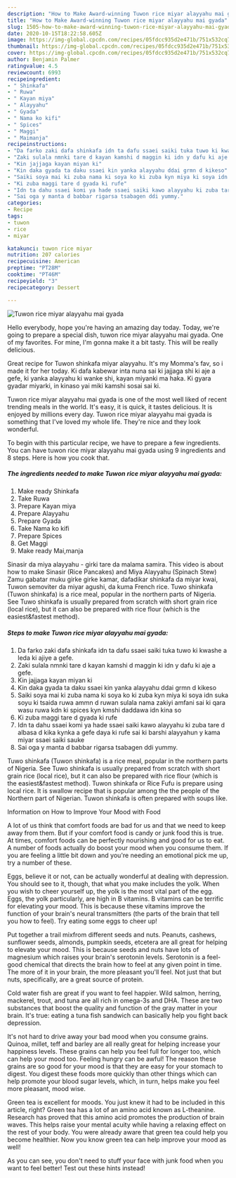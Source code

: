 ```yaml
---
description: "How to Make Award-winning Tuwon rice miyar alayyahu mai gyada"
title: "How to Make Award-winning Tuwon rice miyar alayyahu mai gyada"
slug: 1505-how-to-make-award-winning-tuwon-rice-miyar-alayyahu-mai-gyada
date: 2020-10-15T18:22:58.605Z
image: https://img-global.cpcdn.com/recipes/05fdcc935d2e471b/751x532cq70/tuwon-rice-miyar-alayyahu-mai-gyada-recipe-main-photo.jpg
thumbnail: https://img-global.cpcdn.com/recipes/05fdcc935d2e471b/751x532cq70/tuwon-rice-miyar-alayyahu-mai-gyada-recipe-main-photo.jpg
cover: https://img-global.cpcdn.com/recipes/05fdcc935d2e471b/751x532cq70/tuwon-rice-miyar-alayyahu-mai-gyada-recipe-main-photo.jpg
author: Benjamin Palmer
ratingvalue: 4.5
reviewcount: 6993
recipeingredient:
- " Shinkafa"
- " Ruwa"
- " Kayan miya"
- " Alayyahu"
- " Gyada"
- " Nama ko kifi"
- " Spices"
- " Maggi"
- " Maimanja"
recipeinstructions:
- "Da farko zaki dafa shinkafa idn ta dafu ssaei saiki tuka tuwo ki kwashe a leda ki ajiye a gefe."
- "Zaki sulala nmnki tare d kayan kamshi d maggin ki idn y dafu ki aje a gefe."
- "Kin jajjaga kayan miyan ki"
- "Kin daka gyada ta daku ssaei kin yanka alayyahu ddai grmn d kikeso"
- "Saiki soya mai ki zuba nama ki soya ko ki zuba kyn miya ki soya idn suka soyu ki tsaida ruwa ammn d ruwan sulala nama zakiyi amfani sai ki qara wasu ruwa kdn ki spices kyn kmshi daddawa idn kina so"
- "Ki zuba maggi tare d gyada ki rufe"
- "Idn ta dahu ssaei komi ya hade ssaei saiki kawo alayyahu ki zuba tare d albasa d kika kynka a gefe daya ki rufe sai ki barshi alayyahun y kama miyar ssaei saiki sauke"
- "Sai oga y manta d babbar rigarsa tsabagen ddi yummy."
categories:
- Recipe
tags:
- tuwon
- rice
- miyar

katakunci: tuwon rice miyar 
nutrition: 207 calories
recipecuisine: American
preptime: "PT28M"
cooktime: "PT46M"
recipeyield: "3"
recipecategory: Dessert

---
```



![Tuwon rice miyar alayyahu mai gyada](https://img-global.cpcdn.com/recipes/05fdcc935d2e471b/751x532cq70/tuwon-rice-miyar-alayyahu-mai-gyada-recipe-main-photo.jpg)

Hello everybody, hope you're having an amazing day today. Today, we're going to prepare a special dish, tuwon rice miyar alayyahu mai gyada. One of my favorites. For mine, I'm gonna make it a bit tasty. This will be really delicious.

Great recipe for Tuwon shinkafa miyar alayyahu. It&#39;s my Momma&#39;s fav, so i made it for her today. Ki dafa kabewar inta nuna sai ki jajjaga shi ki aje a gefe, ki yanka alayyahu ki wanke shi, kayan miyanki ma haka. Ki gyara gyadar miyarki, in kinaso yai miki kamshi sosai sai ki.

Tuwon rice miyar alayyahu mai gyada is one of the most well liked of recent trending meals in the world. It's easy, it is quick, it tastes delicious. It is enjoyed by millions every day. Tuwon rice miyar alayyahu mai gyada is something that I've loved my whole life. They're nice and they look wonderful.


To begin with this particular recipe, we have to prepare a few ingredients. You can have tuwon rice miyar alayyahu mai gyada using 9 ingredients and 8 steps. Here is how you cook that.

<!--inarticleads1-->

##### The ingredients needed to make Tuwon rice miyar alayyahu mai gyada:

1. Make ready  Shinkafa
1. Take  Ruwa
1. Prepare  Kayan miya
1. Prepare  Alayyahu
1. Prepare  Gyada
1. Take  Nama ko kifi
1. Prepare  Spices
1. Get  Maggi
1. Make ready  Mai,manja


Sinasir da miya alayyahu - girki tare da malama samira. This video is about how to make Sinasir (Rice Pancakes) and Miya Alayyahu (Spinach Stew) Zamu gabatar muku girke girke kamar, dafadikar shinkafa da miyar kwai, Tuwon semoviter da miyar agushi, da kuma French rice. Tuwo shinkafa (Tuwon shinkafa) is a rice meal, popular in the northern parts of Nigeria. See Tuwo shinkafa is usually prepared from scratch with short grain rice (local rice), but it can also be prepared with rice flour (which is the easiest&amp;fastest method). 

<!--inarticleads2-->

##### Steps to make Tuwon rice miyar alayyahu mai gyada:

1. Da farko zaki dafa shinkafa idn ta dafu ssaei saiki tuka tuwo ki kwashe a leda ki ajiye a gefe.
1. Zaki sulala nmnki tare d kayan kamshi d maggin ki idn y dafu ki aje a gefe.
1. Kin jajjaga kayan miyan ki
1. Kin daka gyada ta daku ssaei kin yanka alayyahu ddai grmn d kikeso
1. Saiki soya mai ki zuba nama ki soya ko ki zuba kyn miya ki soya idn suka soyu ki tsaida ruwa ammn d ruwan sulala nama zakiyi amfani sai ki qara wasu ruwa kdn ki spices kyn kmshi daddawa idn kina so
1. Ki zuba maggi tare d gyada ki rufe
1. Idn ta dahu ssaei komi ya hade ssaei saiki kawo alayyahu ki zuba tare d albasa d kika kynka a gefe daya ki rufe sai ki barshi alayyahun y kama miyar ssaei saiki sauke
1. Sai oga y manta d babbar rigarsa tsabagen ddi yummy.


Tuwo shinkafa (Tuwon shinkafa) is a rice meal, popular in the northern parts of Nigeria. See Tuwo shinkafa is usually prepared from scratch with short grain rice (local rice), but it can also be prepared with rice flour (which is the easiest&amp;fastest method). Tuwon shinkafa or Rice Fufu is prepare using local rice. It is swallow recipe that is popular among the the people of the Northern part of Nigerian. Tuwon shinkafa is often prepared with soups like. 

Information on How to Improve Your Mood with Food


A lot of us think that comfort foods are bad for us and that we need to keep away from them. But if your comfort food is candy or junk food this is true. At times, comfort foods can be perfectly nourishing and good for us to eat. A number of foods actually do boost your mood when you consume them. If you are feeling a little bit down and you're needing an emotional pick me up, try a number of these.

Eggs, believe it or not, can be actually wonderful at dealing with depression. You should see to it, though, that what you make includes the yolk. When you wish to cheer yourself up, the yolk is the most vital part of the egg. Eggs, the yolk particularly, are high in B vitamins. B vitamins can be terrific for elevating your mood. This is because these vitamins improve the function of your brain's neural transmitters (the parts of the brain that tell you how to feel). Try eating some eggs to cheer up!

Put together a trail mixfrom different seeds and nuts. Peanuts, cashews, sunflower seeds, almonds, pumpkin seeds, etcetera are all great for helping to elevate your mood. This is because seeds and nuts have lots of magnesium which raises your brain's serotonin levels. Serotonin is a feel-good chemical that directs the brain how to feel at any given point in time. The more of it in your brain, the more pleasant you'll feel. Not just that but nuts, specifically, are a great source of protein.

Cold water fish are great if you want to feel happier. Wild salmon, herring, mackerel, trout, and tuna are all rich in omega-3s and DHA. These are two substances that boost the quality and function of the gray matter in your brain. It's true: eating a tuna fish sandwich can basically help you fight back depression. 

It's not hard to drive away your bad mood when you consume grains. Quinoa, millet, teff and barley are all really great for helping increase your happiness levels. These grains can help you feel full for longer too, which can help your mood too. Feeling hungry can be awful! The reason these grains are so good for your mood is that they are easy for your stomach to digest. You digest these foods more quickly than other things which can help promote your blood sugar levels, which, in turn, helps make you feel more pleasant, mood wise.

Green tea is excellent for moods. You just knew it had to be included in this article, right? Green tea has a lot of an amino acid known as L-theanine. Research has proved that this amino acid promotes the production of brain waves. This helps raise your mental acuity while having a relaxing effect on the rest of your body. You were already aware that green tea could help you become healthier. Now you know green tea can help improve your mood as well!

As you can see, you don't need to stuff your face with junk food when you want to feel better! Test out  these hints  instead!

